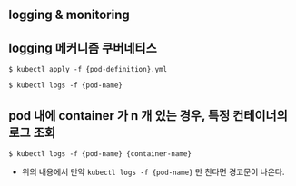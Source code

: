 ## logging & monitoring

## logging 메커니즘 쿠버네티스
```
$ kubectl apply -f {pod-definition}.yml

$ kubectl logs -f {pod-name}
```

## pod 내에 container 가 n 개 있는 경우, 특정 컨테이너의 로그 조회
```
$ kubectl logs -f {pod-name} {container-name}
```
* 위의 내용에서 만약 `kubectl logs -f {pod-name}` 만 친다면 경고문이 나온다.